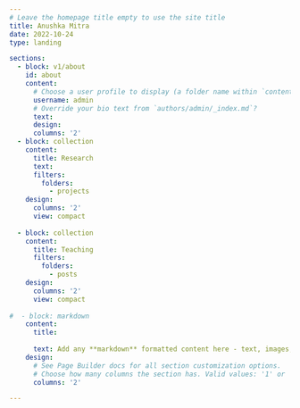 ```yaml
---
# Leave the homepage title empty to use the site title
title: Anushka Mitra
date: 2022-10-24
type: landing

sections:
  - block: v1/about
    id: about
    content:
      # Choose a user profile to display (a folder name within `content/authors/`)
      username: admin
      # Override your bio text from `authors/admin/_index.md`?
      text:
      design:
      columns: '2'
  - block: collection
    content:
      title: Research
      text: 
      filters:
        folders:
          - projects    
    design:
      columns: '2'
      view: compact
      
  - block: collection
    content:
      title: Teaching
      filters:
        folders:
          - posts
    design:
      columns: '2'
      view: compact
      
#  - block: markdown
    content:
      title: 
  
      text: Add any **markdown** formatted content here - text, images, videos, galleries - and even HTML code!
    design:
      # See Page Builder docs for all section customization options.
      # Choose how many columns the section has. Valid values: '1' or '2'.
      columns: '2'

---
```

